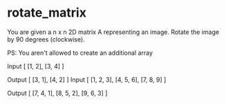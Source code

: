 # rotate_matrix

You are given a n x n 2D matrix A representing an image.
Rotate the image by 90 degrees (clockwise).

PS: You aren't allowed to create an additional array

Input
[
    [1, 2],
    [3, 4]
 ]

Output
[
    [3, 1],
    [4, 2]
 ]
Input
[
    [1, 2, 3],
    [4, 5, 6],
    [7, 8, 9]
 ]

Output
[
    [7, 4, 1],
    [8, 5, 2],
    [9, 6, 3]
 ]




